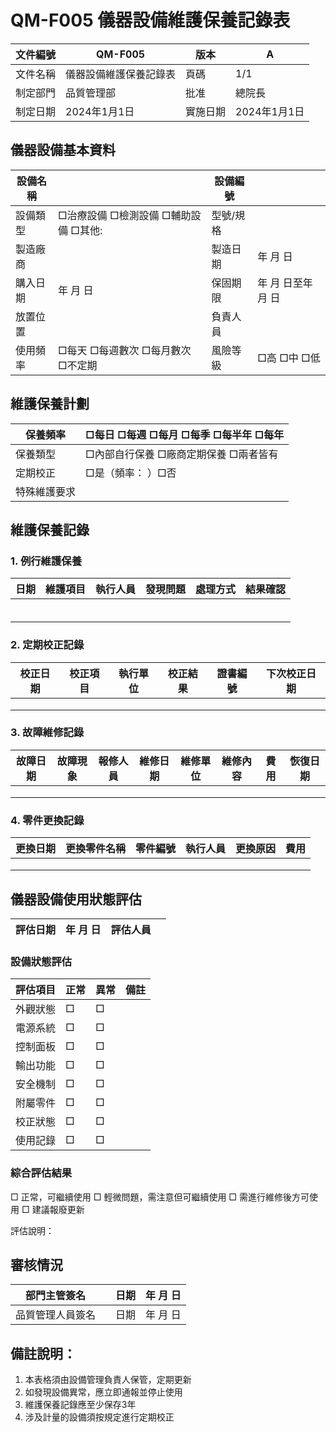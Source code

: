 # QM-F005 儀器設備維護保養記錄表

| 文件編號 | QM-F005 | 版本 | A |
|---------|---------|------|---|
| 文件名稱 | 儀器設備維護保養記錄表 | 頁碼 | 1/1 |
| 制定部門 | 品質管理部 | 批准 | 總院長 |
| 制定日期 | 2024年1月1日 | 實施日期 | 2024年1月1日 |

## 儀器設備基本資料

| 設備名稱 | | 設備編號 | |
|---------|--|---------|--|
| 設備類型 | □治療設備 □檢測設備 □輔助設備 □其他: | 型號/規格 | |
| 製造廠商 | | 製造日期 | 年   月   日 |
| 購入日期 | 年   月   日 | 保固期限 | 年   月   日至年   月   日 |
| 放置位置 | | 負責人員 | |
| 使用頻率 | □每天 □每週數次 □每月數次 □不定期 | 風險等級 | □高 □中 □低 |

## 維護保養計劃

| 保養頻率 | □每日 □每週 □每月 □每季 □每半年 □每年 |
|---------|-------------------------------------|
| 保養類型 | □內部自行保養 □廠商定期保養 □兩者皆有 |
| 定期校正 | □是（頻率：               ）□否 |
| 特殊維護要求 | |

## 維護保養記錄

### 1. 例行維護保養

| 日期 | 維護項目 | 執行人員 | 發現問題 | 處理方式 | 結果確認 |
|------|---------|---------|---------|---------|---------|
| | | | | | |
| | | | | | |
| | | | | | |
| | | | | | |
| | | | | | |
| | | | | | |

### 2. 定期校正記錄

| 校正日期 | 校正項目 | 執行單位 | 校正結果 | 證書編號 | 下次校正日期 |
|---------|---------|---------|---------|---------|-------------|
| | | | | | |
| | | | | | |
| | | | | | |

### 3. 故障維修記錄

| 故障日期 | 故障現象 | 報修人員 | 維修日期 | 維修單位 | 維修內容 | 費用 | 恢復日期 |
|---------|---------|---------|---------|---------|---------|------|---------|
| | | | | | | | |
| | | | | | | | |
| | | | | | | | |

### 4. 零件更換記錄

| 更換日期 | 更換零件名稱 | 零件編號 | 執行人員 | 更換原因 | 費用 |
|---------|------------|---------|---------|---------|------|
| | | | | | |
| | | | | | |
| | | | | | |

## 儀器設備使用狀態評估

| 評估日期 | 年   月   日 | 評估人員 | |
|---------|---------------|---------|--|

### 設備狀態評估

| 評估項目 | 正常 | 異常 | 備註 |
|---------|------|------|------|
| 外觀狀態 | □ | □ | |
| 電源系統 | □ | □ | |
| 控制面板 | □ | □ | |
| 輸出功能 | □ | □ | |
| 安全機制 | □ | □ | |
| 附屬零件 | □ | □ | |
| 校正狀態 | □ | □ | |
| 使用記錄 | □ | □ | |

### 綜合評估結果

□ 正常，可繼續使用
□ 輕微問題，需注意但可繼續使用
□ 需進行維修後方可使用
□ 建議報廢更新

評估說明：




## 審核情況

| 部門主管簽名 | | 日期 | 年   月   日 |
|-------------|--|------|---------------|
| 品質管理人員簽名 | | 日期 | 年   月   日 |

## 備註說明：

1. 本表格須由設備管理負責人保管，定期更新
2. 如發現設備異常，應立即通報並停止使用
3. 維護保養記錄應至少保存3年
4. 涉及計量的設備須按規定進行定期校正 